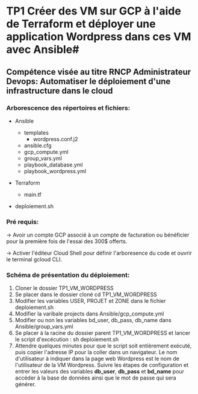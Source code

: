 # **TP1 Créer des VM sur GCP à l'aide de Terraform et déployer une application Wordpress dans ces VM avec Ansible**#

## **Compétence visée au titre RNCP Administrateur Devops: Automatiser le déploiement d'une infrastructure dans le cloud**

### **Arborescence des répertoires et fichiers:** 

* Ansible  
  - templates  
    - wordpress.conf.j2
  - ansible.cfg
  - gcp_compute.yml
  - group_vars.yml
  - playbook_database.yml
  - playbook_wordpress.yml  
 
* Terraform  
  - main.tf  

* deploiement.sh  

### **Pré requis:**

-> Avoir un compte GCP associé à un compte de facturation ou bénéficier
pour la première fois de l'essai des 300$ offerts.  

-> Activer l'éditeur Cloud Shell pour définir l'arboresence du code 
et ouvrir le terminal gcloud CLI.  

### **Schéma de présentation du déploiement:** 
1. Cloner le dossier TP1_VM_WORDPRESS
2. Se placer dans le dossier cloné cd TP1_VM_WORDPRESS
3. Modifier les variables USER, PROJET et ZONE dans le fichier deploiement.sh
4. Modifier la varibale projects dans Ansible/gcp_compute.yml 
5. Modifier ou non les variables bd_user, db_pass, db_name dans Ansible/group_vars.yml 
6. Se placer à la racine du dossier parent TP1_VM_WORDPRESS et lancer le script d'excécution : sh deploiement.sh
7. Attendre quelques minutes pour que le script soit entièrement exécuté, puis
copier l'adresse IP pour la coller dans un navigateur. Le nom d'utilisateur à indiquer 
dans la page web Wordpress est le nom de l'utilisateur de la VM Wordpress. 
Suivre les étapes de configuration et entrer les valeurs des variables **db_user**, **db_pass** et **bd_name**
pour accéder à la base de données ainsi que le mot de passe qui sera générer. 






